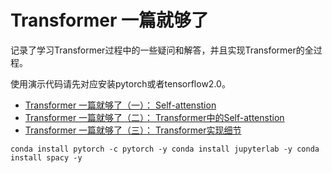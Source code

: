 # Transformer 一篇就够了

记录了学习Transformer过程中的一些疑问和解答，并且实现Transformer的全过程。

使用演示代码请先对应安装pytorch或者tensorflow2.0。

- [Transformer 一篇就够了（一）： Self-attenstion](https://zhuanlan.zhihu.com/p/345680792)
- [Transformer 一篇就够了（二）： Transformer中的Self-attenstion](https://zhuanlan.zhihu.com/p/347492368)
- [Transformer 一篇就够了（三）： Transformer实现细节](https://zhuanlan.zhihu.com/p/347709112)  
  
`conda install pytorch -c pytorch -y
conda install jupyterlab -y
conda install spacy -y
`